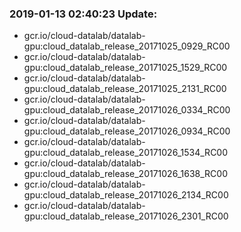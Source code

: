 ### 2019-01-13 02:40:23 Update:

- gcr.io/cloud-datalab/datalab-gpu:cloud_datalab_release_20171025_0929_RC00
- gcr.io/cloud-datalab/datalab-gpu:cloud_datalab_release_20171025_1529_RC00
- gcr.io/cloud-datalab/datalab-gpu:cloud_datalab_release_20171025_2131_RC00
- gcr.io/cloud-datalab/datalab-gpu:cloud_datalab_release_20171026_0334_RC00
- gcr.io/cloud-datalab/datalab-gpu:cloud_datalab_release_20171026_0934_RC00
- gcr.io/cloud-datalab/datalab-gpu:cloud_datalab_release_20171026_1534_RC00
- gcr.io/cloud-datalab/datalab-gpu:cloud_datalab_release_20171026_1638_RC00
- gcr.io/cloud-datalab/datalab-gpu:cloud_datalab_release_20171026_2134_RC00
- gcr.io/cloud-datalab/datalab-gpu:cloud_datalab_release_20171026_2301_RC00
